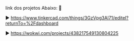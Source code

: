 link dos projetos Abaixo: 🔽

▶️ https://www.tinkercad.com/things/3GzVpg3Al71/editel?returnTo=%2Fdashboard


▶️ https://wokwi.com/projects/438217549130804225
